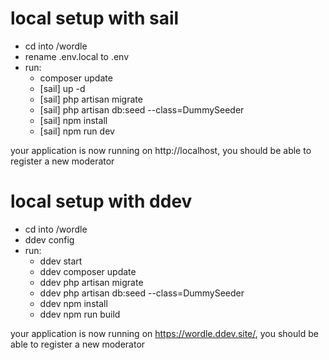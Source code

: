 # local setup with sail

- cd into /wordle
- rename .env.local to .env
- run:
  - composer update
  - [sail] up -d
  - [sail] php artisan migrate
  - [sail] php artisan db:seed --class=DummySeeder
  - [sail] npm install
  - [sail] npm run dev

your application is now running on http://localhost, you should be able to register a new moderator

# local setup with ddev

- cd into /wordle
- ddev config
- run:
  - ddev start
  - ddev composer update
  - ddev php artisan migrate
  - ddev php artisan db:seed --class=DummySeeder
  - ddev npm install
  - ddev npm run build

your application is now running on https://wordle.ddev.site/, you should be able to register a new moderator
